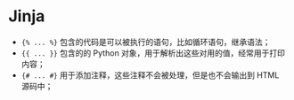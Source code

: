 # Jinja

- `{% ... %}` 包含的代码是可以被执行的语句，比如循环语句，继承语法；
- `{{ ... }}` 包含的的 Python 对象，用于解析出这些对用的值，经常用于打印内容；
- `{# ... #}` 用于添加注释，这些注释不会被处理，但是也不会输出到 HTML 源码中；

